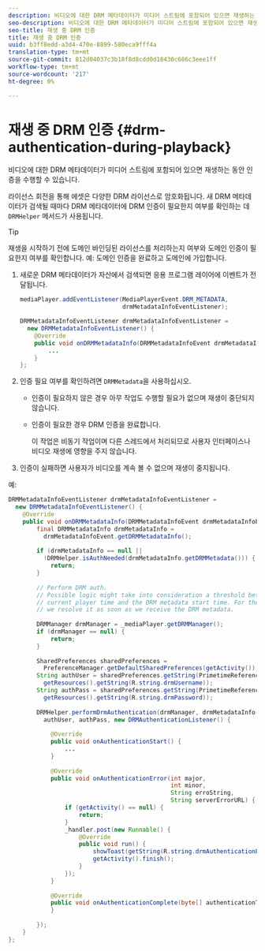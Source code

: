 ```yaml
---
description: 비디오에 대한 DRM 메타데이터가 미디어 스트림에 포함되어 있으면 재생하는 동안 인증을 수행할 수 있습니다.
seo-description: 비디오에 대한 DRM 메타데이터가 미디어 스트림에 포함되어 있으면 재생하는 동안 인증을 수행할 수 있습니다.
seo-title: 재생 중 DRM 인증
title: 재생 중 DRM 인증
uuid: b3ff8edd-a3d4-470e-8899-580eca9fff4a
translation-type: tm+mt
source-git-commit: 812d04037c3b18f8d8cdd0d18430c686c3eee1ff
workflow-type: tm+mt
source-wordcount: '217'
ht-degree: 0%

---
```



# 재생 중 DRM 인증 {#drm-authentication-during-playback}

비디오에 대한 DRM 메타데이터가 미디어 스트림에 포함되어 있으면 재생하는 동안 인증을 수행할 수 있습니다.

라이선스 회전을 통해 에셋은 다양한 DRM 라이선스로 암호화됩니다. 새 DRM 메타데이터가 검색될 때마다 DRM 메타데이터에 DRM 인증이 필요한지 여부를 확인하는 데 `DRMHelper` 메서드가 사용됩니다.

>[!TIP]
>
>재생을 시작하기 전에 도메인 바인딩된 라이선스를 처리하는지 여부와 도메인 인증이 필요한지 여부를 확인합니다. 예: 도메인 인증을 완료하고 도메인에 가입합니다.

1. 새로운 DRM 메타데이터가 자산에서 검색되면 응용 프로그램 레이어에 이벤트가 전달됩니다.

   ```java
   mediaPlayer.addEventListener(MediaPlayerEvent.DRM_METADATA,  
                                drmMetadataInfoEventListener); 
   
   DRMMetadataInfoEventListener drmMetadataInfoEventListener =  
     new DRMMetadataInfoEventListener() { 
       @Override 
       public void onDRMMetadataInfo(DRMMetadataInfoEvent drmMetadataInfoEvent) { 
           ... 
       } 
   };
   ```

1. 인증 필요 여부를 확인하려면 `DRMMetadata`을 사용하십시오.

   * 인증이 필요하지 않은 경우 아무 작업도 수행할 필요가 없으며 재생이 중단되지 않습니다.
   * 인증이 필요한 경우 DRM 인증을 완료합니다.

      이 작업은 비동기 작업이며 다른 스레드에서 처리되므로 사용자 인터페이스나 비디오 재생에 영향을 주지 않습니다.

1. 인증이 실패하면 사용자가 비디오를 계속 볼 수 없으며 재생이 중지됩니다.

<!--<a id="example_939B95F831A245869F9248E2767F260C"></a>-->

예:

```java
DRMMetadataInfoEventListener drmMetadataInfoEventListener =  
  new DRMMetadataInfoEventListener() { 
    @Override 
    public void onDRMMetadataInfo(DRMMetadataInfoEvent drmMetadataInfoEvent) { 
        final DRMMetadataInfo drmMetadataInfo =  
          drmMetadataInfoEvent.getDRMMetadataInfo(); 
 
        if (drmMetadataInfo == null ||  
          !DRMHelper.isAuthNeeded(drmMetadataInfo.getDRMMetadata())) { 
            return; 
        } 
 
        // Perform DRM auth. 
        // Possible logic might take into consideration a threshold between the  
        // current player time and the DRM metadata start time. For the time being,  
        // we resolve it as soon as we receive the DRM metadata. 
 
        DRMManager drmManager = _mediaPlayer.getDRMManager(); 
        if (drmManager == null) { 
            return; 
        } 
 
        SharedPreferences sharedPreferences =  
          PreferenceManager.getDefaultSharedPreferences(getActivity()); 
        String authUser = sharedPreferences.getString(PrimetimeReference.SETTINGS_DRM_USERNAME,  
          getResources().getString(R.string.drmUsername)); 
        String authPass = sharedPreferences.getString(PrimetimeReference.SETTINGS_DRM_PASSWORD,  
          getResources().getString(R.string.drmPassword)); 
 
        DRMHelper.performDrmAuthentication(drmManager, drmMetadataInfo.getDRMMetadata(),  
          authUser, authPass, new DRMAuthenticationListener() { 
 
            @Override 
            public void onAuthenticationStart() { 
                ... 
            } 
 
            @Override 
            public void onAuthenticationError(int major,  
                                              int minor,  
                                              String erroString,  
                                              String serverErrorURL) { 
                if (getActivity() == null) { 
                    return; 
                } 
                _handler.post(new Runnable() { 
                    @Override 
                    public void run() { 
                        showToast(getString(R.string.drmAuthenticationError)); 
                        getActivity().finish(); 
                    } 
                }); 
            } 
 
            @Override 
            public void onAuthenticationComplete(byte[] authenticationToken) { 
            } 
 
        }); 
    } 
}; 
```

